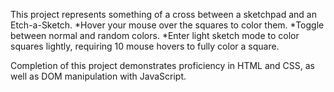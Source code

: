This project represents something of a cross between a sketchpad and an Etch-a-Sketch.
    *Hover your mouse over the squares to color them.
    *Toggle between normal and random colors.
    *Enter light sketch mode to color squares lightly, requiring 10 mouse hovers to fully color a square.

Completion of this project demonstrates proficiency in HTML and CSS, as well as DOM manipulation with JavaScript.